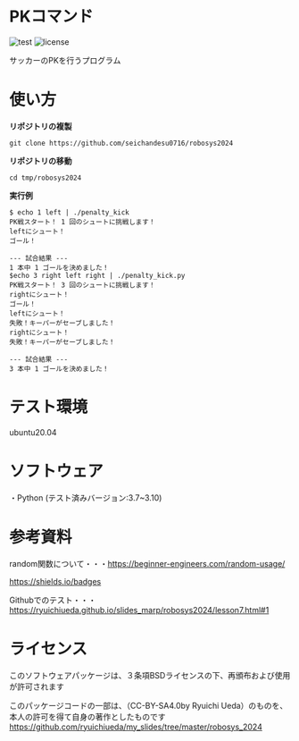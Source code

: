 # PKコマンド
![test](https://github.com/seichandesu0716/robosys2024/actions/workflows/test.yml/badge.svg)
![license](https://img.shields.io/badge/license-BSD--3--Clause-green?style=flat)

サッカーのPKを行うプログラム

# 使い方
**リポジトリの複製**
~~~
git clone https://github.com/seichandesu0716/robosys2024
~~~
**リポジトリの移動**
~~~
cd tmp/robosys2024
~~~
**実行例**
~~~
$ echo 1 left | ./penalty_kick
PK戦スタート！ 1 回のシュートに挑戦します！
leftにシュート！
ゴール！

--- 試合結果 ---
1 本中 1 ゴールを決めました！
$echo 3 right left right | ./penalty_kick.py
PK戦スタート！ 3 回のシュートに挑戦します！
rightにシュート！
ゴール！
leftにシュート！
失敗！キーパーがセーブしました！
rightにシュート！
失敗！キーパーがセーブしました！

--- 試合結果 ---
3 本中 1 ゴールを決めました！
~~~

# テスト環境
ubuntu20.04
# ソフトウェア
・Python
 (テスト済みバージョン:3.7~3.10)

# 参考資料
random関数について・・・https://beginner-engineers.com/random-usage/ 

https://shields.io/badges

Githubでのテスト・・・https://ryuichiueda.github.io/slides_marp/robosys2024/lesson7.html#1
# ライセンス
このソフトウェアパッケージは、３条項BSDライセンスの下、再頒布および使用が許可されます

このパッケージコードの一部は、（CC-BY-SA4.0by Ryuichi Ueda）のものを、本人の許可を得て自身の著作としたものです
https://github.com/ryuichiueda/my_slides/tree/master/robosys_2024

